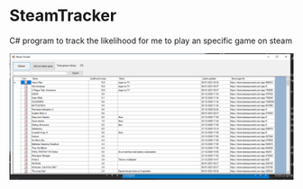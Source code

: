 # SteamTracker
C# program to track the likelihood for me to play an specific game on steam



![alt text](https://github.com/tvmolin/SteamTracker/blob/master/steam.PNG?raw=true)
